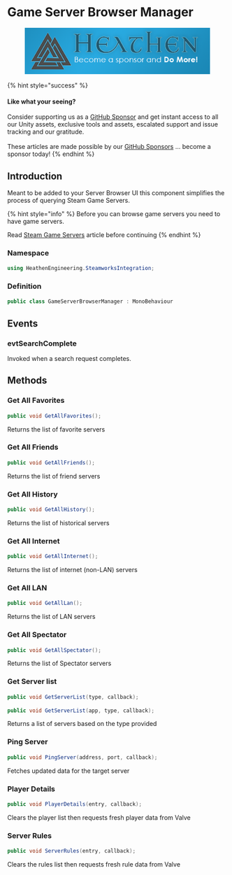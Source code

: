 # Game Server Browser Manager

<figure><img src="../../../../.gitbook/assets/512x128 Sponsor Banner.png" alt="Become a sponsor and Do More"><figcaption></figcaption></figure>

{% hint style="success" %}
#### Like what your seeing?

Consider supporting us as a [GitHub Sponsor](../../../../) and get instant access to all our Unity assets, exclusive tools and assets, escalated support and issue tracking and our gratitude.\
\
These articles are made possible by our [GitHub Sponsors](https://github.com/sponsors/heathen-engineering) ... become a sponsor today!
{% endhint %}

## Introduction

Meant to be added to your Server Browser UI this component simplifies the process of querying Steam Game Servers.

{% hint style="info" %}
Before you can browse game servers you need to have game servers.

Read [Steam Game Servers](../guides/multiplayer/game-server-browser.md) article before continuing
{% endhint %}

### Namespace

```csharp
using HeathenEngineering.SteamworksIntegration;
```

### Definition

```csharp
public class GameServerBrowserManager : MonoBehaviour
```

## Events

### evtSearchComplete

Invoked when a search request completes.

## Methods

### Get All Favorites

```csharp
public void GetAllFavorites();
```

Returns the list of favorite servers

### Get All Friends

```csharp
public void GetAllFriends();
```

Returns the list of friend servers

### Get All History

```csharp
public void GetAllHistory();
```

Returns the list of historical servers

### Get All Internet

```csharp
public void GetAllInternet();
```

Returns the list of internet (non-LAN) servers

### Get All LAN

```csharp
public void GetAllLan();
```

Returns the list of LAN servers

### Get All Spectator

```csharp
public void GetAllSpectator();
```

Returns the list of Spectator servers

### Get Server list

```csharp
public void GetServerList(type, callback);
```

```csharp
public void GetServerList(app, type, callback);
```

Returns a list of servers based on the type provided

### Ping Server

```csharp
public void PingServer(address, port, callback);
```

Fetches updated data for the target server

### Player Details

```csharp
public void PlayerDetails(entry, callback);
```

Clears the player list then requests fresh player data from Valve

### Server Rules

```csharp
public void ServerRules(entry, callback);
```

Clears the rules list then requests fresh rule data from Valve
